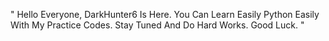 " Hello Everyone, DarkHunter6 Is Here. You Can Learn Easily Python Easily With My Practice Codes. Stay Tuned And Do Hard Works. Good Luck. "
